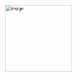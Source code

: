 <img width="212" alt="image" src="https://github.com/user-attachments/assets/c6842d07-781e-41f5-9e92-0b2368207fc4" />
